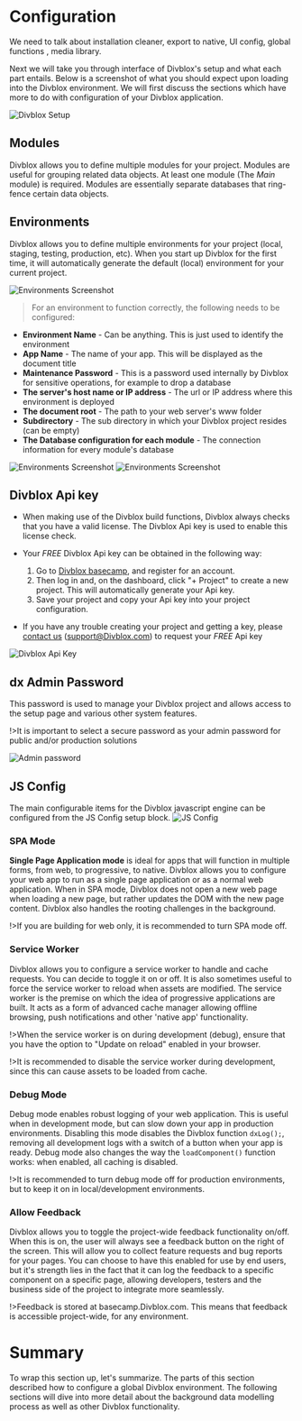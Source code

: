 # Configuration

We need to talk about installation cleaner, export to native, UI config, global functions , media library.

Next we will take you through interface of Divblox's setup and what each part entails. Below is a screenshot of what you should expect upon loading into the Divblox environment. We will first discuss the sections which have more to do with configuration of your Divblox application.

![Divblox Setup](_config-media/divbloxsetup1.png)

## Modules

Divblox allows you to define multiple modules for your project. Modules are useful for grouping related data objects. At least one module (The _Main_ module) is required.
Modules are essentially separate databases that ring-fence certain data objects.

## Environments

Divblox allows you to define multiple environments for your project (local, staging, testing, production, etc).
When you start up Divblox for the first time, it will automatically generate the default (local) environment for your current project.

![Environments Screenshot](_media/_screenshots/setup-environments.png)

> For an environment to function correctly, the following needs to be configured:

-   **Environment Name** - Can be anything. This is just used to identify the environment
-   **App Name** - The name of your app. This will be displayed as the document title
-   **Maintenance Password** - This is a password used internally by Divblox for sensitive operations, for example to drop a database
-   **The server's host name or IP address** - The url or IP address where this environment is deployed
-   **The document root** - The path to your web server's www folder
-   **Subdirectory** - The sub directory in which your Divblox project resides (can be empty)
-   **The Database configuration for each module** - The connection information for every module's database

![Environments Screenshot](_media/_screenshots/setup-configure-environments.png)
![Environments Screenshot](_media/_screenshots/setup-configure-database.png)

## Divblox Api key

-   When making use of the Divblox build functions, Divblox always checks that you have a valid license. The Divblox Api key is used to enable this license check.
-   Your _FREE_ Divblox Api key can be obtained in the following way:

    1. Go to [Divblox basecamp](https://basecamp.Divblox.com), and register for an account.
    2. Then log in and, on the dashboard, click "+ Project" to create a new project. This will automatically generate your Api key.
    3. Save your project and copy your Api key into your project configuration.

-   If you have any trouble creating your project and getting a key, please [contact us](https://Divblox.com/#contact) (support@Divblox.com) to request your _FREE_ Api key

![Divblox Api Key](_media/_screenshots/setup-configure-api-key.png)

## dx Admin Password

This password is used to manage your Divblox project and allows access to the setup page and various other system features.

!>It is important to select a secure password as your admin password for public and/or production solutions

![Admin password](_media/_screenshots/setup-configure-admin-password.png)

## JS Config

The main configurable items for the Divblox javascript engine can be configured from the JS Config setup block.
![JS Config](_media/_screenshots/setup-js-config.png)

### SPA Mode

**Single Page Application mode** is ideal for apps that will function in multiple forms, from web, to progressive, to native.
Divblox allows you to configure your web app to run as a single page application or as a normal web application.
When in SPA mode, Divblox does not open a new web page when loading a new page, but rather updates the DOM with the new page content. Divblox also handles the rooting challenges in the background.

!>If you are building for web only, it is recommended to turn SPA mode off.

### Service Worker

Divblox allows you to configure a service worker to handle and cache requests. You can decide to toggle it on or off. It is also sometimes useful to force the service worker to reload when assets are modified. The service worker is the premise on which the idea of progressive applications are built. It acts as a form of advanced cache manager allowing offline browsing, push notifications and other 'native app' functionality.

!>When the service worker is on during development (debug), ensure that you have the option to "Update on reload" enabled in your browser.

!>It is recommended to disable the service worker during development, since this can cause assets to be loaded from cache.

### Debug Mode

Debug mode enables robust logging of your web application. This is useful when in development mode, but can slow down your app in production environments. Disabling this mode disables the Divblox function `dxLog();`, removing all development logs with a switch of a button when your app is ready. Debug mode also changes the way the `loadComponent()` function works: when enabled, all caching is disabled.

!>It is recommended to turn debug mode off for production environments, but to keep it on in local/development environments.

### Allow Feedback

Divblox allows you to toggle the project-wide feedback functionality on/off. When this is on, the user will always see a feedback button on the right of the screen.
This will allow you to collect feature requests and bug reports for your pages. You can choose to have this enabled for use by end users, but it's strength lies in the fact that it can log the feedback to a specific component on a specific page, allowing developers, testers and the business side of the project to integrate more seamlessly.

!>Feedback is stored at basecamp.Divblox.com. This means that feedback is accessible project-wide, for any environment.

# Summary

To wrap this section up, let's summarize. The parts of this section described how to configure a global Divblox environment. The following sections will dive into more detail about the background data modelling process as well as other Divblox functionality.
